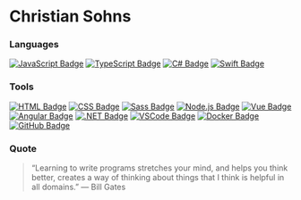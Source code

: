 # Christian Sohns

### Languages
[![JavaScript Badge](https://img.shields.io/badge/-Javascript-F0DB4F?style=for-the-badge&labelColor=black&logo=javascript&logoColor=F0DB4F)](website)
[![TypeScript Badge](https://img.shields.io/badge/-Typescript-007acc?style=for-the-badge&labelColor=black&logo=typescript&logoColor=007acc)](website)
[![C# Badge](https://img.shields.io/badge/-CSharp-6723cd?style=for-the-badge&labelColor=black&logo=CSharp&logoColor=6723cd)](website)
[![Swift Badge](https://img.shields.io/badge/-Swift-fa8128?style=for-the-badge&labelColor=black&logo=Swift&logoColor=fa8128)](website)

### Tools
[![HTML Badge](https://img.shields.io/badge/-HTML5-ff6720?style=for-the-badge&labelColor=black&logo=HTML5&logoColor=ff6720)](website)
[![CSS Badge](https://img.shields.io/badge/-CSS3-007acc?style=for-the-badge&labelColor=black&logo=CSS3&logoColor=007acc)](website)
[![Sass Badge](https://img.shields.io/badge/-Sass-fd5ea8?style=for-the-badge&labelColor=black&logo=Sass&logoColor=fd5ea8)](website)
[![Node.js Badge](https://img.shields.io/badge/-Nodejs-3C873A?style=for-the-badge&labelColor=black&logo=node.js&logoColor=3C873A)](website)
[![Vue Badge](https://img.shields.io/badge/-Vue-3C875A?style=for-the-badge&labelColor=black&logo=Vue.js&logoColor=3C875A)](website)
[![Angular Badge](https://img.shields.io/badge/-Angular-de3434?style=for-the-badge&labelColor=black&logo=Angular&logoColor=de3434)](website)
[![.NET Badge](https://img.shields.io/badge/-Dotnet-6723cd?style=for-the-badge&labelColor=black&logo=Dotnet&logoColor=6723cd)](website)
[![VSCode Badge](https://img.shields.io/badge/-VSCode-007acc?style=for-the-badge&labelColor=black&logo=VisualStudioCode&logoColor=007acc)](website)
[![Docker Badge](https://img.shields.io/badge/-Docker-0055a9?style=for-the-badge&labelColor=black&logo=Docker&logoColor=0055a9)](website)
[![GitHub Badge](https://img.shields.io/badge/-GitHub-222222?style=for-the-badge&labelColor=black&logo=GitHub&logoColor=efefef)](website)

### Quote
> “Learning to write programs stretches your mind, and helps you think better, creates a way of thinking about things that I think is helpful in all domains.” — Bill Gates

[website]: https://github.com/tea418pot
